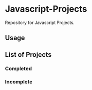 # Javascript-Projects

Repository for Javascript Projects.

## Usage

## List of Projects

### Completed

### Incomplete
